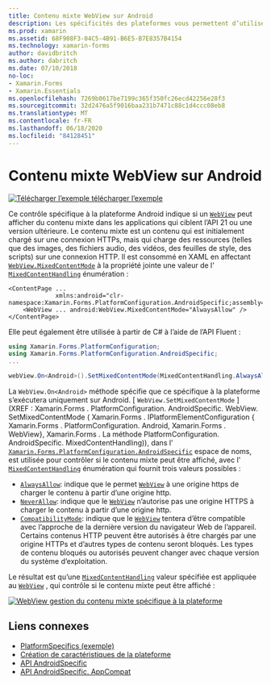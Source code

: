 ```yaml
---
title: Contenu mixte WebView sur Android
description: Les spécificités des plateformes vous permettent d’utiliser des fonctionnalités uniquement disponibles sur une plateforme spécifique, sans implémenter de convertisseurs ou d’effets personnalisés. Cet article explique comment utiliser le spécifique à la plateforme Android qui affiche du contenu mixte dans une WebView dans des applications qui ciblent l’API 21 ou une version ultérieure.
ms.prod: xamarin
ms.assetid: 68F908F3-04C5-4B91-B6E5-B7E8357B4154
ms.technology: xamarin-forms
author: davidbritch
ms.author: dabritch
ms.date: 07/10/2018
no-loc:
- Xamarin.Forms
- Xamarin.Essentials
ms.openlocfilehash: 7269b0617be7199c365f350fc26ecd42256e28f3
ms.sourcegitcommit: 32d2476a5f9016baa231b7471c88c1d4ccc08eb8
ms.translationtype: MT
ms.contentlocale: fr-FR
ms.lasthandoff: 06/18/2020
ms.locfileid: "84128451"
---
```

# <a name="webview-mixed-content-on-android"></a>Contenu mixte WebView sur Android

[![Télécharger ](~/media/shared/download.png) l’exemple télécharger l’exemple](https://docs.microsoft.com/samples/xamarin/xamarin-forms-samples/userinterface-platformspecifics)

Ce contrôle spécifique à la plateforme Android indique si un [`WebView`](xref:Xamarin.Forms.WebView) peut afficher du contenu mixte dans les applications qui ciblent l’API 21 ou une version ultérieure. Le contenu mixte est un contenu qui est initialement chargé sur une connexion HTTPs, mais qui charge des ressources (telles que des images, des fichiers audio, des vidéos, des feuilles de style, des scripts) sur une connexion HTTP. Il est consommé en XAML en affectant [`WebView.MixedContentMode`](xref:Xamarin.Forms.PlatformConfiguration.AndroidSpecific.WebView.MixedContentModeProperty) à la propriété jointe une valeur de l' [`MixedContentHandling`](xref:Xamarin.Forms.PlatformConfiguration.AndroidSpecific.MixedContentHandling) énumération :

```xaml
<ContentPage ...
             xmlns:android="clr-namespace:Xamarin.Forms.PlatformConfiguration.AndroidSpecific;assembly=Xamarin.Forms.Core">
    <WebView ... android:WebView.MixedContentMode="AlwaysAllow" />
</ContentPage>
```

Elle peut également être utilisée à partir de C# à l’aide de l’API Fluent :

```csharp
using Xamarin.Forms.PlatformConfiguration;
using Xamarin.Forms.PlatformConfiguration.AndroidSpecific;
...

webView.On<Android>().SetMixedContentMode(MixedContentHandling.AlwaysAllow);
```

La `WebView.On<Android>` méthode spécifie que ce spécifique à la plateforme s’exécutera uniquement sur Android. [ `WebView.SetMixedContentMode` ] (XREF : Xamarin.Forms . PlatformConfiguration. AndroidSpecific. WebView. SetMixedContentMode ( Xamarin.Forms . IPlatformElementConfiguration { Xamarin.Forms . PlatformConfiguration. Android, Xamarin.Forms . WebView}, Xamarin.Forms . La méthode PlatformConfiguration. AndroidSpecific. MixedContentHandling)), dans l' [`Xamarin.Forms.PlatformConfiguration.AndroidSpecific`](xref:Xamarin.Forms.PlatformConfiguration.AndroidSpecific) espace de noms, est utilisée pour contrôler si le contenu mixte peut être affiché, avec l' [`MixedContentHandling`](xref:Xamarin.Forms.PlatformConfiguration.AndroidSpecific.MixedContentHandling) énumération qui fournit trois valeurs possibles :

- [`AlwaysAllow`](xref:Xamarin.Forms.PlatformConfiguration.AndroidSpecific.MixedContentHandling.AlwaysAllow): indique que le permet [`WebView`](xref:Xamarin.Forms.WebView) à une origine https de charger le contenu à partir d’une origine http.
- [`NeverAllow`](xref:Xamarin.Forms.PlatformConfiguration.AndroidSpecific.MixedContentHandling.NeverAllow): indique que le [`WebView`](xref:Xamarin.Forms.WebView) n’autorise pas une origine HTTPS à charger le contenu à partir d’une origine http.
- [`CompatibilityMode`](xref:Xamarin.Forms.PlatformConfiguration.AndroidSpecific.MixedContentHandling.CompatibilityMode): indique que le [`WebView`](xref:Xamarin.Forms.WebView) tentera d’être compatible avec l’approche de la dernière version du navigateur Web de l’appareil. Certains contenus HTTP peuvent être autorisés à être chargés par une origine HTTPs et d’autres types de contenu seront bloqués. Les types de contenu bloqués ou autorisés peuvent changer avec chaque version du système d’exploitation.

Le résultat est qu’une [`MixedContentHandling`](xref:Xamarin.Forms.PlatformConfiguration.AndroidSpecific.MixedContentHandling) valeur spécifiée est appliquée au [`WebView`](xref:Xamarin.Forms.WebView) , qui contrôle si le contenu mixte peut être affiché :

[![WebView gestion du contenu mixte spécifique à la plateforme](webview-mixed-content-images/webview-mixedcontent.png "WebView gestion du contenu mixte spécifique à la plateforme")](webview-mixed-content-images/webview-mixedcontent-large.png#lightbox "WebView gestion du contenu mixte spécifique à la plateforme")

## <a name="related-links"></a>Liens connexes

- [PlatformSpecifics (exemple)](https://docs.microsoft.com/samples/xamarin/xamarin-forms-samples/userinterface-platformspecifics)
- [Création de caractéristiques de la plateforme](~/xamarin-forms/platform/platform-specifics/index.md#creating-platform-specifics)
- [API AndroidSpecific](xref:Xamarin.Forms.PlatformConfiguration.AndroidSpecific)
- [API AndroidSpecific. AppCompat](xref:Xamarin.Forms.PlatformConfiguration.AndroidSpecific.AppCompat)
